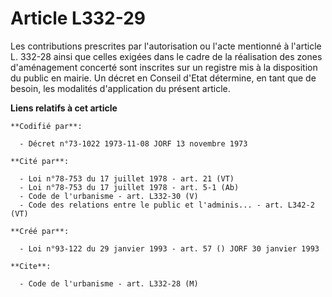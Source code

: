 # Article L332-29

Les contributions prescrites par l'autorisation ou l'acte mentionné à l'article L. 332-28 ainsi que celles exigées dans le
cadre de la réalisation des zones d'aménagement concerté sont inscrites sur un registre mis à la disposition du public en
mairie. Un décret en Conseil d'Etat détermine, en tant que de besoin, les modalités d'application du présent article.

**Liens relatifs à cet article**

	**Codifié par**:

	  - Décret n°73-1022 1973-11-08 JORF 13 novembre 1973

	**Cité par**:

	  - Loi n°78-753 du 17 juillet 1978 - art. 21 (VT)
	  - Loi n°78-753 du 17 juillet 1978 - art. 5-1 (Ab)
	  - Code de l'urbanisme - art. L332-30 (V)
	  - Code des relations entre le public et l'adminis... - art. L342-2 (VT)

	**Créé par**:

	  - Loi n°93-122 du 29 janvier 1993 - art. 57 () JORF 30 janvier 1993

	**Cite**:

	  - Code de l'urbanisme - art. L332-28 (M)

